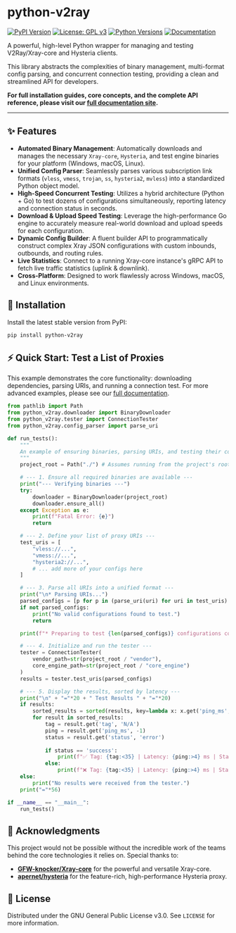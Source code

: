 # python-v2ray

[![PyPI Version](https://img.shields.io/pypi/v/python-v2ray.svg)](https://pypi.org/project/python-v2ray/)
[![License: GPL v3](https://img.shields.io/badge/License-GPLv3-blue.svg)](https://www.gnu.org/licenses/gpl-3.0)
[![Python Versions](https://img.shields.io/pypi/pyversions/python-v2ray.svg)](https://pypi.org/project/python-v2ray/)
[![Documentation](https://img.shields.io/badge/docs-latest-teal.svg)](https://arshiacomplus.github.io/docs/python-v2ray/)

A powerful, high-level Python wrapper for managing and testing V2Ray/Xray-core and Hysteria clients.

This library abstracts the complexities of binary management, multi-format config parsing, and concurrent connection testing, providing a clean and streamlined API for developers.

**For full installation guides, core concepts, and the complete API reference, please visit our [full documentation site](https://arshiacomplus.github.io/docs/python-v2ray/).**

---

## ✨ Features

- **Automated Binary Management**: Automatically downloads and manages the necessary `Xray-core`, `Hysteria`, and test engine binaries for your platform (Windows, macOS, Linux).
- **Unified Config Parser**: Seamlessly parses various subscription link formats (`vless`, `vmess`, `trojan`, `ss`, `hysteria2`, `mvless`) into a standardized Python object model.
- **High-Speed Concurrent Testing**: Utilizes a hybrid architecture (Python + Go) to test dozens of configurations simultaneously, reporting latency and connection status in seconds.
- **Download & Upload Speed Testing**: Leverage the high-performance Go engine to accurately measure real-world download and upload speeds for each configuration.
- **Dynamic Config Builder**: A fluent builder API to programmatically construct complex Xray JSON configurations with custom inbounds, outbounds, and routing rules.
- **Live Statistics**: Connect to a running Xray-core instance's gRPC API to fetch live traffic statistics (uplink & downlink).
- **Cross-Platform**: Designed to work flawlessly across Windows, macOS, and Linux environments.

## 🚀 Installation

Install the latest stable version from PyPI:

```bash
pip install python-v2ray
```

## ⚡️ Quick Start: Test a List of Proxies

This example demonstrates the core functionality: downloading dependencies, parsing URIs, and running a connection test. For more advanced examples, please see our [full documentation](https://arshiacomplus.github.io/docs/python-v2ray/).


```python
from pathlib import Path
from python_v2ray.downloader import BinaryDownloader
from python_v2ray.tester import ConnectionTester
from python_v2ray.config_parser import parse_uri

def run_tests():
    """
    An example of ensuring binaries, parsing URIs, and testing their connectivity.
    """
    project_root = Path("./") # Assumes running from the project's root directory

    # --- 1. Ensure all required binaries are available ---
    print("--- Verifying binaries ---")
    try:
        downloader = BinaryDownloader(project_root)
        downloader.ensure_all()
    except Exception as e:
        print(f"Fatal Error: {e}")
        return

    # --- 2. Define your list of proxy URIs ---
    test_uris = [
        "vless://...",
        "vmess://...",
        "hysteria2://...",
        # ... add more of your configs here
    ]

    # --- 3. Parse all URIs into a unified format ---
    print("\n* Parsing URIs...")
    parsed_configs = [p for p in (parse_uri(uri) for uri in test_uris) if p]
    if not parsed_configs:
        print("No valid configurations found to test.")
        return

    print(f"* Preparing to test {len(parsed_configs)} configurations concurrently...")

    # --- 4. Initialize and run the tester ---
    tester = ConnectionTester(
        vendor_path=str(project_root / "vendor"),
        core_engine_path=str(project_root / "core_engine")
    )
    results = tester.test_uris(parsed_configs)

    # --- 5. Display the results, sorted by latency ---
    print("\n" + "="*20 + " Test Results " + "="*20)
    if results:
        sorted_results = sorted(results, key=lambda x: x.get('ping_ms', 9999))
        for result in sorted_results:
            tag = result.get('tag', 'N/A')
            ping = result.get('ping_ms', -1)
            status = result.get('status', 'error')
            
            if status == 'success':
                print(f"✅ Tag: {tag:<35} | Latency: {ping:>4} ms | Status: {status}")
            else:
                print(f"❌ Tag: {tag:<35} | Latency: {ping:>4} ms | Status: {status.split('|').strip()}")
    else:
        print("No results were received from the tester.")
    print("="*56)

if __name__ == "__main__":
    run_tests()
```

## 🙏 Acknowledgments

This project would not be possible without the incredible work of the teams behind the core technologies it relies on. Special thanks to:

- **[GFW-knocker/Xray-core](https://github.com/GFW-knocker/Xray-core)** for the powerful and versatile Xray-core.
- **[apernet/hysteria](https://github.com/apernet/hysteria)** for the feature-rich, high-performance Hysteria proxy.


## 📜 License

Distributed under the GNU General Public License v3.0. See `LICENSE` for more information.


